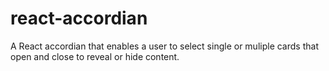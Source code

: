 # react-accordian
A React accordian that enables a user to select single or muliple cards that open and close to reveal or hide content.

